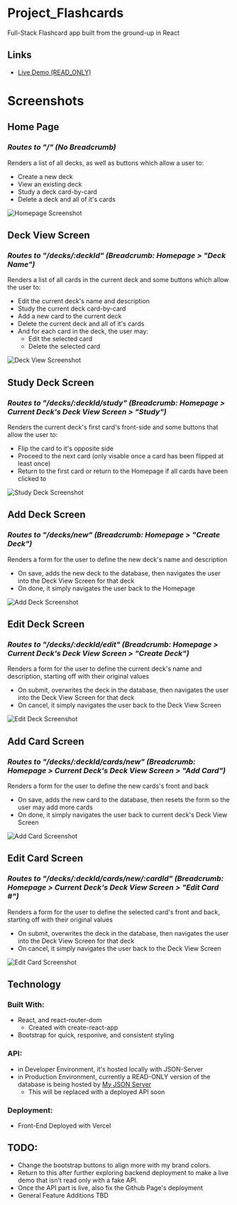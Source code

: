 # Project_Flashcards
Full-Stack Flashcard app built from the ground-up in React

## Links
- [Live Demo (READ_ONLY)](https://glasscard.vercel.app/)

# Screenshots
## **Home Page** 
### *Routes to "/" (No Breadcrumb)*

Renders a list of all decks, as well as buttons which allow a user to:
- Create a new deck
- View an existing deck
- Study a deck card-by-card
- Delete a deck and all of it's cards

![Homepage Screenshot](https://raw.githubusercontent.com/TrevorGlascock/Project_Flashcards/main/Screenshots/Homepage.png)

## **Deck View Screen** 
### *Routes to "/decks/:deckId" (Breadcrumb: Homepage > "Deck Name")*
Renders a list of all cards in the current deck and some buttons which allow the user to:
- Edit the current deck's name and description
- Study the current deck card-by-card
- Add a new card to the current deck
- Delete the current deck and all of it's cards 
- And for each card in the deck, the user may:
  - Edit the selected card
  - Delete the selected card 

![Deck View Screenshot](https://raw.githubusercontent.com/TrevorGlascock/Project_Flashcards/main/Screenshots/Deck-View.png)

## **Study Deck Screen** 
### *Routes to "/decks/:deckId/study" (Breadcrumb: Homepage > Current Deck's Deck View Screen > "Study")*
Renders the current deck's first card's front-side and some buttons that allow the user to:
- Flip the card to it's opposite side
- Proceed to the next card (only visable once a card has been flipped at least once)
- Return to the first card or return to the Homepage if all cards have been clicked to

![Study Deck Screenshot](https://raw.githubusercontent.com/TrevorGlascock/Project_Flashcards/main/Screenshots/Study-Deck.png)

## **Add Deck Screen** 
### *Routes to "/decks/new" (Breadcrumb: Homepage > "Create Deck")*
Renders a form for the user to define the new deck's name and description
- On save, adds the new deck to the database, then navigates the user into the Deck View Screen for that deck
- On done, it simply navigates the user back to the Homepage

![Add Deck Screenshot](https://raw.githubusercontent.com/TrevorGlascock/Project_Flashcards/main/Screenshots/Add-Deck.png)

## **Edit Deck Screen** 
### *Routes to "/decks/:deckId/edit" (Breadcrumb: Homepage > Current Deck's Deck View Screen > "Create Deck")*
Renders a form for the user to define the current deck's name and description, starting off with their original values
- On submit, overwrites the deck in the database, then navigates the user into the Deck View Screen for that deck
- On cancel, it simply navigates the user back to the Deck View Screen

![Edit Deck Screenshot](https://raw.githubusercontent.com/TrevorGlascock/Project_Flashcards/main/Screenshots/Edit-Deck.png)

## **Add Card Screen** 
### *Routes to "/decks/:deckId/cards/new" (Breadcrumb: Homepage > Current Deck's Deck View Screen > "Add Card")*
Renders a form for the user to define the new cards's front and back
- On save, adds the new card to the database, then resets the form so the user may add more cards
- On done, it simply navigates the user back to current deck's Deck View Screen

![Add Card Screenshot](https://raw.githubusercontent.com/TrevorGlascock/Project_Flashcards/main/Screenshots/Add-Card.png)

## **Edit Card Screen**
### *Routes to "/decks/:deckId/cards/new/:cardId" (Breadcrumb: Homepage > Current Deck's Deck View Screen > "Edit Card #")*
Renders a form for the user to define the selected card's front and back, starting off with their original values
- On submit, overwrites the deck in the database, then navigates the user into the Deck View Screen for that deck
- On cancel, it simply navigates the user back to the Deck View Screen

![Edit Card Screenshot](https://raw.githubusercontent.com/TrevorGlascock/Project_Flashcards/main/Screenshots/Edit-Card.png)

## Technology
### Built With:
- React, and react-router-dom
  - Created with create-react-app
- Bootstrap for quick, responive, and consistent styling

### API:
- in Developer Environment, it's hosted locally with JSON-Server
- in Production Environment, currently a READ-ONLY version of the database is being hosted by [My JSON Server](https://my-json-server.typicode.com/TrevorGlascock/Project_Flashcards)
  - This will be replaced with a deployed API soon

### Deployment:
- Front-End Deployed with Vercel

## **TODO:**
- Change the bootstrap buttons to align more with my brand colors.
- Return to this after further exploring backend deployment to make a live demo that isn't read only with a fake API.
- Once the API part is live, also fix the Github Page's deployment
- General Feature Additions TBD
